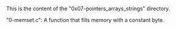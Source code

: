 This is the content of the "0x07-pointers_arrays_strings" directory.

"0-memset.c":	A function that fills memory with a constant byte.

